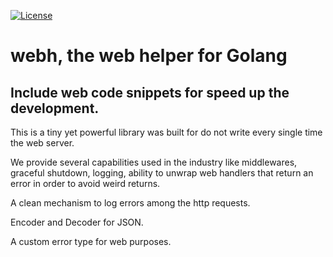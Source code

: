 [![License](https://img.shields.io/github/license/tomiok/webh?style=for-the-badge)](https://github.com/tomiok/webh/blob/master/LICENSE)

# webh, the web helper for Golang

## Include web code snippets for speed up the development.


This is a tiny yet powerful library was built for do not write every single
time the web server.

We provide several capabilities used in the industry like
middlewares, graceful shutdown, logging, ability to unwrap web handlers that return an
error in order to avoid weird returns.

A clean mechanism to log errors among the http requests.

Encoder and Decoder for JSON.

A custom error type for web purposes.
